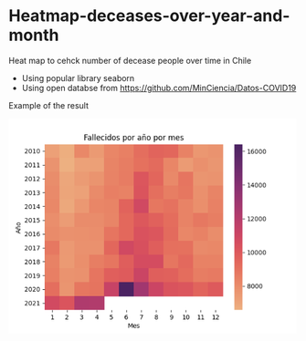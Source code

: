 # Heatmap-deceases-over-year-and-month
Heat map to cehck number of decease people over time in Chile

- Using popular library seaborn
- Using open databse from https://github.com/MinCiencia/Datos-COVID19

Example of the result

![alt text](https://github.com/suazojaime/Heatmap-deceases-over-year-and-month/raw/main/plot.png)
